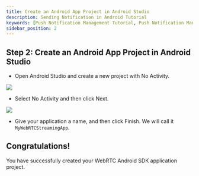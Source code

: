 ```yaml
---
title: Create an Android App Project in Android Studio 
description: Sending Notification in Android Tutorial
keywords: [Push Notification Management Tutorial, Push Notification Management, Ant Media Server Documentation, Ant Media Server Tutorials]
sidebar_position: 2
---
```


## Step 2: Create an Android App Project in Android Studio

- Open Android Studio and create a new project with No Activity.

![](@site/static/img/sdk-integration/android-sdk/android-new-project-page.png)

- Select No Activity and then click Next.

![](@site/static/img/sdk-integration/android-sdk/android-project-naming-screen.png)

- Give your application a name, and then click Finish. We will call it
  `MyWebRTCStreamingApp`.

## Congratulations!

 You have successfully created your WebRTC Android SDK application project.
